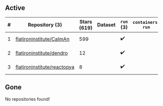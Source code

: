 ## Active
| # | Repository (3) | Stars (619) | Dataset | `run` (3) | `containers-run` | Last Modified |
| --- | --- | --- | --- | --- | --- | --- |
| 1 | [flatironinstitute/CaImAn](https://github.com/flatironinstitute/CaImAn) | 599 |  | :heavy_check_mark: |  | 2024-04-16 15:28:07+00:00 |
| 2 | [flatironinstitute/dendro](https://github.com/flatironinstitute/dendro) | 12 |  | :heavy_check_mark: |  | 2024-04-12 18:35:25+00:00 |
| 3 | [flatironinstitute/reactopya](https://github.com/flatironinstitute/reactopya) | 8 |  | :heavy_check_mark: |  | 2020-07-07 08:34:24+00:00 |

## Gone
No repositories found!
